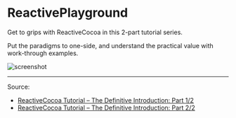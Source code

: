 # ReactivePlayground

Get to grips with ReactiveCocoa in this 2-part tutorial series. 

Put the paradigms to one-side, and understand the practical value with work-through examples.

![screenshot](https://koenig-media.raywenderlich.com/uploads/2014/01/ReactivePlaygroundStarter.jpg)

---

Source:

- [ReactiveCocoa Tutorial – The Definitive Introduction: Part 1/2](https://www.raywenderlich.com/2493-reactivecocoa-tutorial-the-definitive-introduction-part-1-2)
- [ReactiveCocoa Tutorial – The Definitive Introduction: Part 2/2](https://www.raywenderlich.com/2490-reactivecocoa-tutorial-the-definitive-introduction-part-2-2)
